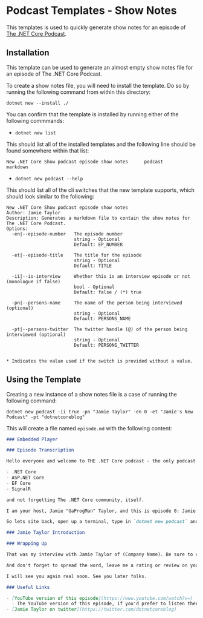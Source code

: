 # Podcast Templates - Show Notes

This templates is used to quickly generate show notes for an episode of [The .NET Core Podcast](https://dotnetcore.show/).

## Installation

This template can be used to generate an almost empty show notes file for an episode of The .NET Core Podcast.

To create a show notes file, you will need to install the template. Do so by running the following command from within this directory:

`dotnet new --install ./`

You can confirm that the template is installed by running either of the following commmands:

- `dotnet new list`

This should list all of the installed templates and the following line should be found somewhere within that list:

``` shell
New .NET Core Show podcast episode show notes      podcast         markdown
```

- `dotnet new podcast --help`

This should list all of the cli switches that the new template supports, which should look similar to the following:

``` shell
New .NET Core Show podcast episode show notes
Author: Jamie Taylor
Description: Generates a markdown file to contain the show notes for The .NET Core Podcast.
Options:
  -en|--episode-number   The episode number
                         string - Optional
                         Default: EP_NUMBER

  -et|--episode-title    The title for the episode
                         string - Optional
                         Default: TITLE

  -ii|--is-interview     Whether this is an interview episode or not (monologue if false)
                         bool - Optional
                         Default: false / (*) true

  -pn|--persons-name     The name of the person being interviewed (optional)
                         string - Optional
                         Default: PERSONS_NAME

  -pt|--persons-twitter  The twitter handle (@) of the person being interviewed (optional)
                         string - Optional
                         Default: PERSONS_TWITTER


* Indicates the value used if the switch is provided without a value.
```

## Using the Template

Creating a new instance of a show notes file is a case of running the following command:

`dotnet new podcast -ii true -pn "Jamie Taylor" -en 0 -et "Jamie's New Podcast" -pt "dotnetcoreblog"`

This will create a file named `episode.md` with the following content:

``` markdown
### Embedded Player

### Episode Transcription

Hello everyone and welcome to THE .NET Core podcast - the only podcast which is devoted to:

- .NET Core
- ASP.NET Core
- EF Core
- SignalR

and not forgetting The .NET Core community, itself.

I am your host, Jamie "GaProgMan" Taylor, and this is episode 0: Jamie's New Podcast with Jamie Taylor. In this episode I interviewed Jamie Taylor about (Person's niche). Some of you may know Jamie Taylor from (Places that the Person has worked or contributed towards the community).

So lets site back, open up a terminal, type in `dotnet new podcast` and let the show begin.

### Jamie Taylor Introduction

### Wrapping Up

That was my interview with Jamie Taylor of (Company Name). Be sure to check out the show notes for a bunch of links to some of the stuff that we covered, and a collection of text snippets from the interview. The show notes, as always, can be found at [dotnetcore.show](https://dotnetcore.show/).

And don't forget to spread the word, leave me a rating or review on your podcatcher of choice, and to come back next time for more .NET Core goodness.

I will see you again real soon. See you later folks.

### Useful Links

- [YouTube version of this episode](https://www.youtube.com/watch?v=)
  - The YouTube version of this episode, if you'd prefer to listen there
- [Jamie Taylor on twitter](https://twitter.com/dotnetcoreblog)
```